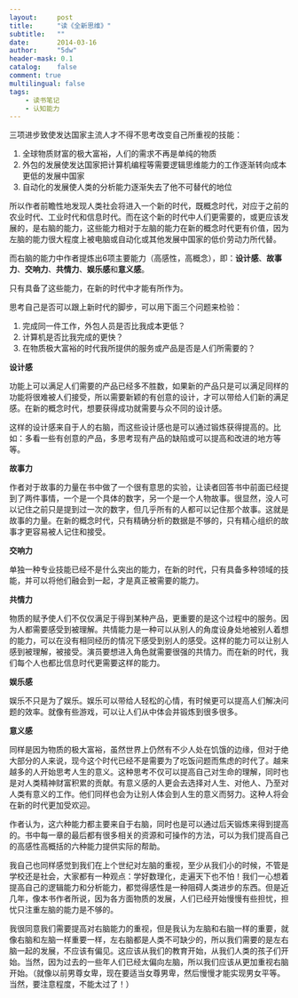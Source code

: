 ```yaml
---
layout:     post
title:      "读《全新思维》"
subtitle:   ""
date:       2014-03-16
author:     "5dw"
header-mask: 0.1
catalog:    false
comment: true
multilingual: false
tags:
    - 读书笔记
    - 认知能力
---
```


三项进步致使发达国家主流人才不得不思考改变自己所重视的技能：

1. 全球物质财富的极大富裕，人们的需求不再是单纯的物质
2. 外包的发展使发达国家把计算机编程等需要逻辑思维能力的工作逐渐转向成本更低的发展中国家
3. 自动化的发展使人类的分析能力逐渐失去了他不可替代的地位

所以作者前瞻性地发现人类社会将进入一个新的时代，既概念时代，对应于之前的农业时代、工业时代和信息时代。而在这个新的时代中人们更需要的，或更应该发展的，是右脑的能力，这些能力相对于左脑的能力在新的概念时代更有价值，因为左脑的能力很大程度上被电脑或自动化或其他发展中国家的低价劳动力所代替。

而右脑的能力中作者提炼出6项主要能力（高感性，高概念），即：**设计感**、**故事力**、**交响力**、**共情力**、**娱乐感**和**意义感**。

只有具备了这些能力，在新的时代中才能有所作为。

思考自己是否可以跟上新时代的脚步，可以用下面三个问题来检验：

1. 完成同一件工作，外包人员是否比我成本更低？
2. 计算机是否比我完成的更快？
3. 在物质极大富裕的时代我所提供的服务或产品是否是人们所需要的？

**设计感**

功能上可以满足人们需要的产品已经多不胜数，如果新的产品只是可以满足同样的功能将很难被人们接受，所以需要新颖的有创意的设计，才可以带给人们新的满足感。在新的概念时代，想要获得成功就需要与众不同的设计感。

这样的设计感来自于人的右脑，而这些设计感也是可以通过锻炼获得提高的。比如：多看一些有创意的产品，多思考现有产品的缺陷或可以提高和改进的地方等等。

**故事力**

作者对于故事的力量在书中做了一个很有意思的实验，让读者回答书中前面已经提到了两件事情，一个是一个具体的数字，另一个是一个人物故事。很显然，没人可以记住之前只是提到过一次的数字，但几乎所有的人都可以记住那个故事。这就是故事的力量。在新的概念时代，只有精确分析的数据是不够的，只有精心组织的故事才更容易被人记住和接受。

**交响力**

单独一种专业技能已经不是什么突出的能力，在新的时代，只有具备多种领域的技能，并可以将他们融会到一起，才是真正被需要的能力。

**共情力**

物质的赋予使人们不仅仅满足于得到某种产品，更重要的是这个过程中的服务。因为人都需要感受到被理解。共情能力是一种可以从别人的角度设身处地被别人着想的能力，可以在没有相同经历的情况下感受到别人的感受。这样的能力可以让别人感到被理解，被接受。演员要想进入角色就需要很强的共情力。而在新的时代，我们每个人也都比信息时代更需要这样的能力。

**娱乐感**

娱乐不只是为了娱乐。娱乐可以带给人轻松的心情，有时候更可以提高人们解决问题的效率。就像有些游戏，可以让人们从中体会并锻炼到很多很多。

**意义感**

同样是因为物质的极大富裕，虽然世界上仍然有不少人处在饥饿的边缘，但对于绝大部分的人来说，现今这个时代已经不是需要为了吃饭问题而焦虑的时代了。越来越多的人开始思考人生的意义。这种思考不仅可以提高自己对生命的理解，同时也是对人类精神财富积累的贡献。有意义感的人更会去选择对人生、对他人、乃至对人类有意义的工作。他们同样也会为让别人体会到人生的意义而努力。这种人将会在新的时代更加受欢迎。


作者认为，这六种能力都主要来自于右脑，同时也是可以通过后天锻炼来得到提高的。书中每一章的最后都有很多相关的资源和可操作的方法，可以为我们提高自己的高感性高概括的六种能力提供实际的帮助。

我自己也同样感觉到我们在上个世纪对左脑的重视，至少从我们小的时候，不管是学校还是社会，大家都有一种观点：学好数理化，走遍天下也不怕！我们一心想着提高自己的逻辑能力和分析能力，都觉得感性是一种阻碍人类进步的东西。但是近几年，像本书作者所说，因为各方面物质的发展，人们已经开始慢慢有些担忧，担忧只注重左脑的能力是不够的。

我很同意我们需要提高对右脑能力的重视，但是我认为左脑和右脑一样的重要，就像右脑和左脑一样重要一样，左右脑都是人类不可缺少的，所以我们需要的是左右脑一起的发展，不应该有偏见。这应该从我们的教育开始，从我们人类的孩子们开始。当然，因为过去的一些年人们已经太偏向左脑，所以我们应该从更加重视右脑开始。（就像以前男尊女卑，现在要适当女尊男卑，然后慢慢才能实现男女平等。当然，要注意程度，不能太过了！）
